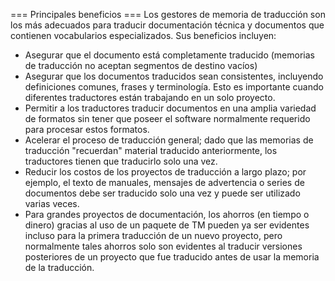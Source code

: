 === Principales beneficios === Los gestores de memoria de traducción son los más adecuados para traducir documentación técnica y documentos que contienen vocabularios especializados. Sus beneficios incluyen:

* Asegurar que el documento está completamente traducido (memorias de traducción no aceptan segmentos de destino vacíos)
* Asegurar que los documentos traducidos sean consistentes, incluyendo definiciones comunes, frases y terminología. Esto es importante cuando diferentes traductores están trabajando en un solo proyecto.
* Permitir a los traductores traducir documentos en una amplia variedad de formatos sin tener que poseer el software normalmente requerido para procesar estos formatos.
* Acelerar el proceso de traducción general; dado que las memorias de traducción "recuerdan" material traducido anteriormente, los traductores tienen que traducirlo solo una vez.
* Reducir los costos de los proyectos de traducción a largo plazo; por ejemplo, el texto de manuales, mensajes de advertencia o series de documentos debe ser traducido solo una vez y puede ser utilizado varias veces.
* Para grandes proyectos de documentación, los ahorros (en tiempo o dinero) gracias al uso de un paquete de TM pueden ya ser evidentes incluso para la primera traducción de un nuevo proyecto, pero normalmente tales ahorros solo son evidentes al traducir versiones posteriores de un proyecto que fue traducido antes de usar la memoria de la traducción.